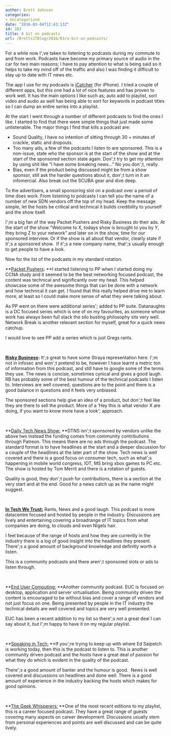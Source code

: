 ```yaml
---
author: Brett Johnson
categories:
- Uncategorized
date: "2016-03-04T12:43:13Z"
id: 183
title: A bit on podcasts
url: /BrettsITBlog/2016/03/a-bit-on-podcasts/
---
```

For a while now I';ve taken to listening to podcasts during my commute to and from work. Podcasts have become my primary source of audio in the car for two main reasons; I have to pay attention to what is being said so it helps to take my mind off of the traffic and also I was finding it difficult to stay up to date with IT news etc.

The app I use for my podcasts is <a href="https://itunes.apple.com/au/app/icatcher!-podcast-player/id414419105?mt=8" target="_blank">iCatcher</a> (for iPhone). I tried a couple of different apps, but this one had a lot of nice features and has proven to work well. It has the main options I like such as; auto add to playlist, sort video and audio as well has being able to sort for keywords in podcast titles so I can dump an entire series into a playlist.

At the start I went through a number of different podcasts to find the ones I like. I started to find that there were simple things that just made some unlistenable. The major things I find that kills a podcast are:

  * Sound Quality, I have no intention of sitting through 30 + minutes of crackle, static and dropouts.
  * Too many ads, a few of the podcasts I listen to are sponsored. This is a non-issue, state who the sponsor is at the start of the show and at the start of the sponsored section state again. Don';t try to get my attention by using shit like "I have some breaking news&#8230;&#8221; No you don';t, really.
  * Bias, even if the product being discussed might be from a show sponsor, still ask the harder questions about it, don';t turn in it an infomercial. Also break out the SCUBA gear and dive deep.

To the advertisers, a small sponsoring slot on a podcast over a period of time does work. From listening to podcasts I can tell you the name of a number of new SDN vendors off the top of my head. Keep the message simple, let the hosts be critical and technical it builds credibility to yourself and the show itself.

I';m a big fan of the way Packet Pushers and Risky Business do their ads. At the start of the show "Welcome to X, todays show is brought to you by Y, they bring Z to your network&#8221; and later on in the show, time for our sponsored interview. Or if the show is all about that vendor, clearly state if it';s a sponsored show.  If it';s a new company name, that';s usually enough to get people to have a look.

Now for the list of the podcasts in my standard rotation.

**<a href="https://packetpushers.net/" target="_blank">Packet Pushers</a>: **I started listening to PP when I started doing my CCNA study and it seemed to be the best networking focused podcast, the content was technical and significantly over my head. This helped showcase some of the awesome things that can be done with a network and how technical it can get. I found that this really helped drive me to learn more, at least so I could make more sense of what they were talking about.

As PP went on there were additional series'; added to PP suite. Datanaughts is a DC focused series which is one of on my favourites, as someone whose work has always been full stack the silo busting philosophy sits very well. Network Break is another relevant section for myself, great for a quick news catchup.

I would love to see PP add a series which is just Gregs rants.

&nbsp;

**<a href="http://risky.biz/" target="_blank">Risky Business</a>:** It';s great to have some Straya representation here. I';m not in infosec and won';t pretend to be, however I have learnt a metric ton of information from this podcast, and still have to google some of the terms they use. The news is concise, sometimes cynical and gives a good laugh. RB has probably some of the best humour of the technical podcasts I listen to. Interviews are well covered, questions are to the point and there is a good balance in questions and it feels very unbiased.

The sponsored sections help give an idea of a product, but don';t feel like they are there to sell the product. More of a &#8216;Hey this is what vendor X are doing, if you want to know more have a look'; approach.

&nbsp;

**<a href="http://www.dailytechnewsshow.com/" target="_blank">Daily Tech News Show:</a> **DTNS isn';t sponsored by vendors unlike the above two instead the funding comes from community contributions through Patreon. This means there are no ads through the podcast. The standard format is to have headlines at the start and a deeper discussion for a couple of the headlines at the later part of the show. Tech news is well covered and there is a good focus on consumer tech, such as what';s happening in mobile world congress, IOT, MS bring xbox games to PC etc. The show is hosted by Tom Merrit and there is a rotation of guests.

Quality is good, they don';t push for contributions, there is a section at the very start and at the end. Good for a news catch up as the name might suggest.

&nbsp;

<a href="http://intechwetrustpodcast.com/" target="_blank"><strong>In Tech We Trust:</strong></a> Rants, News and a good laugh. This podcast is more datacentre focused and hosted by people in the industry. Discussions are lively and entertaining covering a broadrange of IT topics from what companies are doing, to clouds and even Nigels hair.

I feel because of the range of hosts and how they are currently in the industry there is a log of good insight into the headlines they present. There';s a good amount of background knowledge and definitly worth a listen.

This is a community podcasts and there aren';t sponsored slots or ads to listen through.

&nbsp;

**<a href="http://eucpodcast.com/" target="_blank">End User Computing:</a> **Another community podcast. EUC is focused on desktop, application and server virtualisation. Being community driven the content is encouraged to be without bias and cover a range of vendors and not just focus on one. Being presented by people in the IT industry the technical details are well covered and topics are very well presented.

EUC has been a recent addition to my list so there';s not a great deal I can say about it, but I';m happy to have it on my regular playlist.

&nbsp;

**<a href="http://speakingintech.com/" target="_blank">Speaking in Tech:</a> **If you';re trying to keep up with where Ed Saipetch is working today, then this is the podcast to listen to. This is another community driven podcast and the hosts have a great deal of passion for what they do which is evident in the quality of the podcast.

There';s a good amount of banter and the humour is good.  News is well covered and discussions on headlines and done well. There is a good amount of experience in the industry backing the hosts which makes for good opinions.

&nbsp;

**[The Geek Whisperers:](http://geek-whisperers.com/) **One of the most recent editions to my playlist, this is a career focused podcast. They have a great range of guests covering many aspects on career development. Discussions usually stem from personal experiences and points are well discussed and can be quite lively.